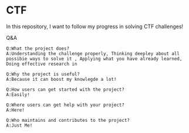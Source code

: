 # CTF
In this repository, I want to follow my progress in solving CTF challenges!

Q&A

    Q:What the project does?
    A:Understanding the challenge properly, Thinking deepley about all possibie ways to solve it , Applying what you have already learned, Doing effective research in 
    
    Q:Why the project is useful?
    A:Because it can boost my knowlegde a lot!
    
    Q:How users can get started with the project?
    A:Easily!
    
    Q:Where users can get help with your project?
    A:Here!
    
    Q:Who maintains and contributes to the project?
    A:Just Me!

